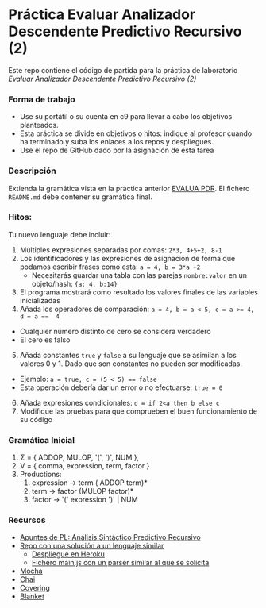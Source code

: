 # Práctica Evaluar Analizador Descendente Predictivo Recursivo (2)

Este repo contiene el código de partida para la práctica de laboratorio
*Evaluar Analizador Descendente Predictivo Recursivo (2)*

### Forma de trabajo

* Use su portátil o su cuenta en c9 para llevar a cabo los objetivos planteados.
* Esta práctica se divide en objetivos o hitos:  indique al profesor  cuando ha terminado y suba los enlaces a los repos y despliegues.
* Use el repo de GitHub dado por la asignación de esta tarea 

### Descripción

Extienda la gramática vista en la práctica anterior [EVALUA PDR](https://classroom.github.com/classrooms/19915186-ull-esit-pl-1617/assignments/evalua-pdr). El fichero `README.md` debe contener su gramática final.

### Hitos:

Tu nuevo lenguaje debe incluir:

1. Múltiples expresiones separadas por comas:  `2*3, 4+5+2, 8-1`
2. Los identificadores y las expresiones de asignación de forma que podamos escribir frases como esta:  `a = 4, b = 3*a +2`
   - Necesitarás guardar una  tabla con las parejas `nombre:valor` en un objeto/hash: `{a: 4, b:14}`
3. El programa mostrará como resultado los valores finales de las variables inicializadas
4. Añada los operadores de comparación: `a = 4, b = a < 5, c = a >= 4, d = a ==  4`
  - Cualquier número distinto de cero se considera verdadero 
  - El cero es falso
5. Añada constantes `true` y `false` a su lenguaje que se asimilan a los valores 0 y 1. Dado que son constantes no pueden ser modificadas. 
  - Ejemplo:  `a = true, c = (5 < 5) == false`
  - Esta operación debería dar un error o no efectuarse:  `true = 0`
6. Añada expresiones condicionales:  `d = if 2<a then b else c`  
7. Modifique las pruebas para que comprueben el buen funcionamiento de su código

### Gramática Inicial

1.  Σ = { ADDOP, MULOP, '(', ')', NUM },
2.  V = {  comma, expression, term, factor }
3.  Productions:
    1.  expression → term ( ADDOP term)* 
    2.  term → factor (MULOP factor)*
    3.  factor → '(' expression ')' | NUM

### Recursos

* [Apuntes de PL: Análisis Sintáctico Predictivo Recursivo](http://crguezl.github.io/pl-html/node22.html)
* [Repo con una solución a un lenguaje similar](https://github.com/crguezl/prdcalc)
  -  [Despliegue en Heroku](http://predictiveparser.herokuapp.com/)
  - [Fichero main.js con un parser similar al que se solicita](https://github.com/crguezl/prdcalc/blob/master/views/main.js)
* [Mocha](https://casianorodriguezleon.gitbooks.io/ull-esit-1617/content/apuntes/pruebas/mocha.html)
* [Chai](https://casianorodriguezleon.gitbooks.io/ull-esit-1617/content/apuntes/pruebas/chai.html)
* [Covering](https://casianorodriguezleon.gitbooks.io/ull-esit-1617/content/apuntes/pruebas/covering.html)
* [Blanket](https://casianorodriguezleon.gitbooks.io/ull-esit-1617/content/apuntes/pruebas/blanket.html)


